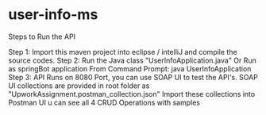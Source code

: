 # user-info-ms

Steps to Run the API

Step 1: Import this maven project into eclipse / intelliJ and compile the source codes.
Step 2: Run the Java class "UserInfoApplication.java" Or Run as springBot application
		From Command Prompt: java UserInfoApplication
Step 3: API Runs on 8080 Port, you can use SOAP UI to test the API's.
		SOAP UI collections are provided in root folder as "UpworkAssignment.postman_collection.json"
		Import these collections into Postman UI u can see all 4 CRUD Operations with samples
		